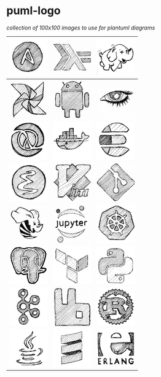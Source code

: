 # puml-logo
*collection of 100x100 images to use for plantuml diagrams*

| ![](./pics/100x100/ansible.png) | ![](./pics/100x100/haskell.png)  | ![](./pics/100x100/hadoop.png)       |
|---------------------------------|----------------------------------|--------------------------------------|
| ![](./pics/100x100/airflow.png) | ![](./pics/100x100/android.png)  | ![](./pics/100x100/cassandra.png)    |
| ![](./pics/100x100/clojure.png) | ![](./pics/100x100/docker.png)   | ![](./pics/100x100/elasticsearch.png)|
| ![](./pics/100x100/emacs.png)   | ![](./pics/100x100/vim.png)      | ![](./pics/100x100/git.png)          |
| ![](./pics/100x100/hive.png)    | ![](./pics/100x100/jupyter.png)  | ![](./pics/100x100/k8s.png)          |
| ![](./pics/100x100/postgres.png)| ![](./pics/100x100/terraform.png)| ![](./pics/100x100/python.png)       |
| ![](./pics/100x100/kafka.png)   | ![](./pics/100x100/rabbitmq.png) | ![](./pics/100x100/rust.png)         |
| ![](./pics/100x100/java.png)    | ![](./pics/100x100/scala.png)    | ![](./pics/100x100/erlang.png)       |

